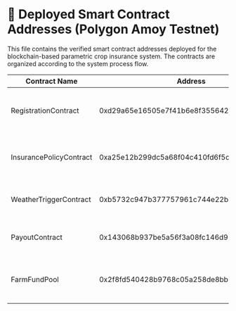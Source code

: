 # 📄 Deployed Smart Contract Addresses (Polygon Amoy Testnet)

This file contains the verified smart contract addresses deployed for the blockchain-based parametric crop insurance system. The contracts are organized according to the system process flow.

| Contract Name              | Address                                      | Description                                     |
|---------------------------|----------------------------------------------|-------------------------------------------------|
| RegistrationContract       | 0xd29a65e16505e7f41b6e8f3556424c525cc4b531   | Manages registration of farmers, cooperatives, and insurers |
| InsurancePolicyContract    | 0xa25e12b299dc5a68f04c410fd6f5c224263682ce   | Issues ERC-721 policy tokens to insured farmers |
| WeatherTriggerContract     | 0xb5732c947b377757961c744e22b46a5c54630fae   | Listens for weather data to trigger payouts     |
| PayoutContract             | 0x143068b937be5a56f3a08fc146d9556ec3f5dfe0   | Validates and disburses parametric payouts      |
| FarmFundPool               | 0x2f8fd540428b9768c05a258de8bb9f7d0bfac135   | Manages cooperative-managed liquidity pools     |